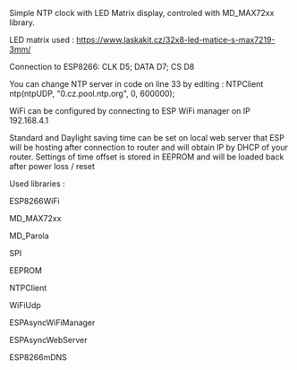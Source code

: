 Simple NTP clock with LED Matrix display, controled with MD_MAX72xx library.

LED matrix used : https://www.laskakit.cz/32x8-led-matice-s-max7219-3mm/

Connection to ESP8266: CLK D5; DATA D7; CS D8


You can change NTP server in code on line 33 by editing : NTPClient ntp(ntpUDP, "0.cz.pool.ntp.org", 0, 600000);

WiFi can be configured by connecting to ESP WiFi manager on IP 192.168.4.1

Standard and Daylight saving time can be set on local web server that ESP will be hosting after connection to router and will obtain IP by DHCP of your router.
Settings of time offset is stored in EEPROM and will be loaded back after power loss / reset


Used libraries :

ESP8266WiFi

MD_MAX72xx

MD_Parola

SPI

EEPROM

NTPClient

WiFiUdp

ESPAsyncWiFiManager

ESPAsyncWebServer

ESP8266mDNS
